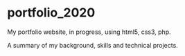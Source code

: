 # portfolio_2020
My portfolio website, in progress, using html5, css3, php. 

A summary of my background, skills and technical projects.
